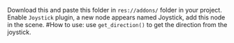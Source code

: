 Download this and paste this folder in ```res://addons/``` folder in your project. Enable ```Joystick``` plugin, a new node appears named Joystick, add this node in the scene.
#How to use:
use ```get_direction()``` to get the direction from the joystick.
